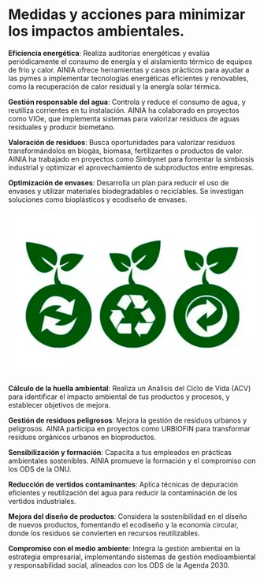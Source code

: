 # Medidas y acciones para minimizar los impactos ambientales.

**Eficiencia energética**: Realiza auditorías energéticas y evalúa periódicamente el consumo de energía y el aislamiento térmico de equipos de frío y calor. AINIA ofrece herramientas y casos prácticos para ayudar a las pymes a implementar tecnologías energéticas eficientes y renovables, como la recuperación de calor residual y la energía solar térmica.

**Gestión responsable del agua**: Controla y reduce el consumo de agua, y reutiliza corrientes en tu instalación. AINIA ha colaborado en proyectos como VIOe, que implementa sistemas para valorizar residuos de aguas residuales y producir biometano.

**Valoración de residuos**: Busca oportunidades para valorizar residuos transformándolos en biogás, biomasa, fertilizantes o productos de valor. AINIA ha trabajado en proyectos como Simbynet para fomentar la simbiosis industrial y optimizar el aprovechamiento de subproductos entre empresas.

**Optimización de envases**: Desarrolla un plan para reducir el uso de envases y utilizar materiales biodegradables o reciclables. Se investigan soluciones como bioplásticos y ecodiseño de envases.

![balon](img/balon.jpg)

**Cálculo de la huella ambiental**: Realiza un Análisis del Ciclo de Vida (ACV) para identificar el impacto ambiental de tus productos y procesos, y establecer objetivos de mejora.

**Gestión de residuos peligrosos**: Mejora la gestión de residuos urbanos y peligrosos. AINIA participa en proyectos como URBIOFIN para transformar residuos orgánicos urbanos en bioproductos.

**Sensibilización y formación**: Capacita a tus empleados en prácticas ambientales sostenibles. AINIA promueve la formación y el compromiso con los ODS de la ONU.

**Reducción de vertidos contaminantes**: Aplica técnicas de depuración eficientes y reutilización del agua para reducir la contaminación de los vertidos industriales.

**Mejora del diseño de productos**: Considera la sostenibilidad en el diseño de nuevos productos, fomentando el ecodiseño y la economía circular, donde los residuos se convierten en recursos reutilizables.

**Compromiso con el medio ambiente**: Integra la gestión ambiental en la estrategia empresarial, implementando sistemas de gestión medioambiental y responsabilidad social, alineados con los ODS de la Agenda 2030.





